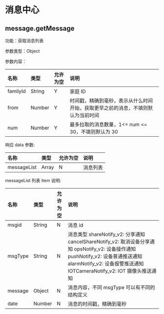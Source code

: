 # 消息中心

## message.getMessage

功能：获取消息列表

参数类型：Object

参数内容：

| 名称     | 类型   | 允许为空 | 说明                                                                             |
| :------- | :----- | :------- | :------------------------------------------------------------------------------- |
| familyId | String | Y        | 家庭 ID                                                                          |
| from     | Number | Y        | 时间戳，精确到毫秒，表示从什么时间开始，获取更早之前的消息，不填则默认为当前时间 |
| num      | Number | Y        | 最多拉取的消息数量，1<= num <= 30，不填则默认为 30                               |

响应 data 参数:

| 名称        | 类型  | 允许为空 | 说明     |
| :---------- | :---- | :------- | :------- |
| messageList | Array | N        | 消息列表 |

messageList 列表 item 说明:

| 名称    | 类型   | 允许为空 | 说明                                                                                                                                                                                                        |
| :------ | :----- | :------- | :---------------------------------------------------------------------------------------------------------------------------------------------------------------------------------------------------------- |
| msgid   | String | N        | 消息 id                                                                                                                                                                                                     |
| msgType | String | N        | 消息类型 shareNotify_v2: 分享通知 cancelShareNotify_v2: 取消设备分享通知 opsNotify_v2: 设备操作通知 pushNotify_v2: 设备普通推送通知 alarmNotify_v2: 设备报警推送通知 IOTCameraNotify_v2: IOT 摄像头推送通知 |
| message | Object | N        | 消息内容，不同 msgType 可以有不同的结构定义                                                                                                                                                                 |
| date    | Number   | N        | 消息的时间戳，精确到毫秒                                                                                                                                                                                    |
